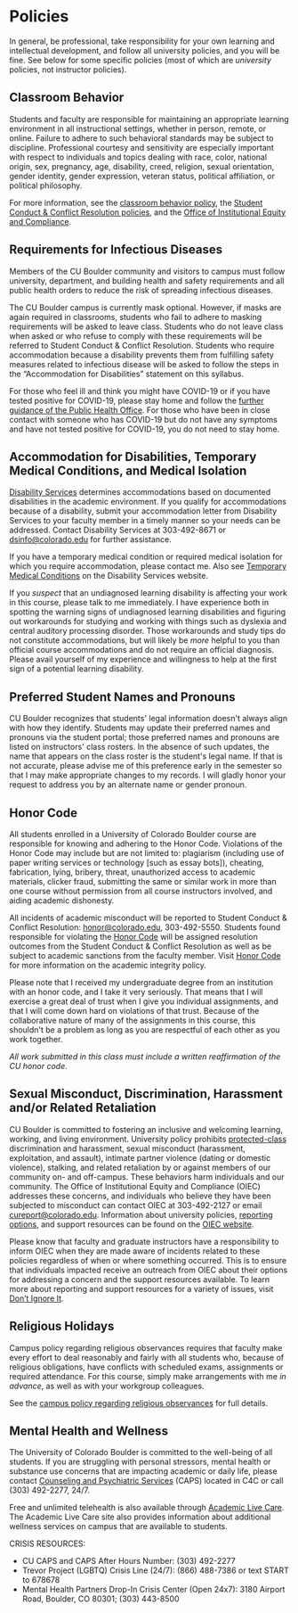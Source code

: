 # Policies

In general, be professional, take responsibility for your own learning and intellectual development, and follow all university policies, and you will be fine. See below for some specific policies (most of which are *university* policies, not instructor policies).

## Classroom Behavior

Students and faculty are responsible for maintaining an appropriate learning environment in all instructional settings, whether in person, remote, or online. Failure to adhere to such behavioral standards may be subject to discipline. Professional courtesy and sensitivity are especially important with respect to individuals and topics dealing with race, color, national origin, sex, pregnancy, age, disability, creed, religion, sexual orientation, gender identity, gender expression, veteran status, political affiliation, or political philosophy.

For more information, see the [classroom behavior policy](http://www.colorado.edu/policies/student-classroom-and-course-related-behavior), the [Student Conduct & Conflict Resolution policies](https://www.colorado.edu/sccr/student-conduct), and the [Office of Institutional Equity and Compliance](https://www.colorado.edu/oiec/).

## Requirements for Infectious Diseases

Members of the CU Boulder community and visitors to campus must follow university, department, and building health and safety requirements and all public health orders to reduce the risk of spreading infectious diseases. 

The CU Boulder campus is currently mask optional. However, if masks are again required in classrooms, students who fail to adhere to masking requirements will be asked to leave class. Students who do not leave class when asked or who refuse to comply with these requirements will be referred to Student Conduct & Conflict Resolution. Students who require accommodation because a disability prevents them from fulfilling safety measures related to infectious disease will be asked to follow the steps in the “Accommodation for Disabilities” statement on this syllabus.

For those who feel ill and think you might have COVID-19 or if you have tested positive for COVID-19, please stay home and follow the [further guidance of the Public Health Office](https://www.colorado.edu/healthcenter/coronavirus-updates/symptoms-and-what-do-if-you-feel-sick). For those who have been in close contact with someone who has COVID-19 but do not have any symptoms and have not tested positive for COVID-19, you do not need to stay home. 

## Accommodation for Disabilities, Temporary Medical Conditions, and Medical Isolation

[Disability Services](https://www.colorado.edu/disabilityservices/) determines accommodations based on documented disabilities in the academic environment. If you qualify for accommodations because of a disability, submit your accommodation letter from Disability Services to your faculty member in a timely manner so your needs can be addressed. Contact Disability Services at 303-492-8671 or dsinfo@colorado.edu for further assistance.  

If you have a temporary medical condition or required medical isolation for which you require accommodation, please contact me. Also see [Temporary Medical Conditions](http://www.colorado.edu/disabilityservices/students/temporary-medical-conditions) on the Disability Services website.

If you *suspect* that an undiagnosed learning disability is affecting your work in this course, please talk to me immediately. I have experience both in spotting the warning signs of undiagnosed learning disabilities and figuring out workarounds for studying and working with things such as dyslexia and central auditory processing disorder. Those workarounds and study tips do not constitute accommodations, but will likely be *more* helpful to you than official course accommodations and do not require an official diagnosis. Please avail yourself of my experience and willingness to help at the first sign of a potential learning disability.

## Preferred Student Names and Pronouns

CU Boulder recognizes that students' legal information doesn't always align with how they identify. Students may update their preferred names and pronouns via the student portal; those preferred names and pronouns are listed on instructors' class rosters. In the absence of such updates, the name that appears on the class roster is the student's legal name. If that is not accurate, please advise me of this preference early in the semester so that I may make appropriate changes to my records. I will gladly honor your request to address you by an alternate name or gender pronoun. 

## Honor Code

All students enrolled in a University of Colorado Boulder course are responsible for knowing and adhering to the Honor Code. Violations of the Honor Code may include but are not limited to: plagiarism (including use of paper writing services or technology [such as essay bots]), cheating, fabrication, lying, bribery, threat, unauthorized access to academic materials, clicker fraud, submitting the same or similar work in more than one course without permission from all course instructors involved, and aiding academic dishonesty. 

All incidents of academic misconduct will be reported to Student Conduct & Conflict Resolution: honor@colorado.edu, 303-492-5550. Students found responsible for violating the [Honor Code](https://www.colorado.edu/sccr/students/honor-code-and-student-code-conduct) will be assigned resolution outcomes from the Student Conduct & Conflict Resolution as well as be subject to academic sanctions from the faculty member. Visit [Honor Code](https://www.colorado.edu/sccr/students/honor-code-and-student-code-conduct) for more information on the academic integrity policy. 

Please note that I received my undergraduate degree from an institution with an honor code, and I take it very seriously. That means that I will exercise a great deal of trust when I give you individual assignments, and that I will come down hard on violations of that trust. Because of the collaborative nature of many of the assignments in this course, this shouldn't be a problem as long as you are respectful of each other as you work together.

*All work submitted in this class must include a written reaffirmation of the CU honor code*.

## Sexual Misconduct, Discrimination, Harassment and/or Related Retaliation

CU Boulder is committed to fostering an inclusive and welcoming learning, working, and living environment. University policy prohibits [protected-class](https://www.colorado.edu/oiec/policies/discrimination-harassment-policy/protected-class-definitions) discrimination and harassment, sexual misconduct (harassment, exploitation, and assault), intimate partner violence (dating or domestic violence), stalking, and related retaliation by or against members of our community on- and off-campus. These behaviors harm individuals and our community. The Office of Institutional Equity and Compliance (OIEC) addresses these concerns, and individuals who believe they have been subjected to misconduct can contact OIEC at 303-492-2127 or email cureport@colorado.edu. Information about university policies, [reporting options](https://www.colorado.edu/oiec/reporting-resolutions/making-report), and support resources can be found on the [OIEC website](http://www.colorado.edu/institutionalequity/).

Please know that faculty and graduate instructors have a responsibility to inform OIEC when they are made aware of incidents related to these policies regardless of when or where something occurred. This is to ensure that individuals impacted receive an outreach from OIEC about their options for addressing a concern and the support resources available. To learn more about reporting and support resources for a variety of issues, visit [Don’t Ignore It](https://www.colorado.edu/dontignoreit/).

## Religious Holidays

Campus policy regarding religious observances requires that faculty make every effort to deal reasonably and fairly with all students who, because of religious obligations, have conflicts with scheduled exams, assignments or required attendance. For this course, simply make arrangements with me *in advance*, as well as with your workgroup colleagues.

See the [campus policy regarding religious observances](http://www.colorado.edu/policies/observance-religious-holidays-and-absences-classes-andor-exams) for full details.

## Mental Health and Wellness

The University of Colorado Boulder is committed to the well-being of all students. If you are struggling with personal stressors, mental health or substance use concerns that are impacting academic or daily life, please contact [Counseling and Psychiatric Services](https://www.colorado.edu/counseling/) (CAPS) located in C4C or call (303) 492-2277, 24/7. 

Free and unlimited telehealth is also available through [Academic Live Care](https://www.colorado.edu/health/academiclivecare). The Academic Live Care site also provides information about additional wellness services on campus that are available to students.

CRISIS RESOURCES:

- CU CAPS and CAPS After Hours Number: (303) 492-2277
- Trevor Project (LGBTQ) Crisis Line (24/7): (866) 488-7386 or text START to 678678
- Mental Health Partners Drop-In Crisis Center (Open 24x7): 3180 Airport Road, Boulder, CO 80301; (303) 443-8500



